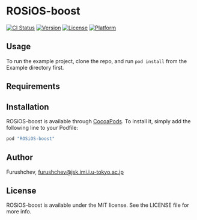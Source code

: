 # ROSiOS-boost

[![CI Status](http://img.shields.io/travis/ros-ios/ROSiOS-boost.svg?style=flat)](https://travis-ci.org/ros-ios/ROSiOS-boost)
[![Version](https://img.shields.io/cocoapods/v/ROSiOS-boost.svg?style=flat)](http://cocoapods.org/pods/ROSiOS-boost)
[![License](https://img.shields.io/cocoapods/l/ROSiOS-boost.svg?style=flat)](http://cocoapods.org/pods/ROSiOS-boost)
[![Platform](https://img.shields.io/cocoapods/p/ROSiOS-boost.svg?style=flat)](http://cocoapods.org/pods/ROSiOS-boost)

## Usage

To run the example project, clone the repo, and run `pod install` from the Example directory first.

## Requirements

## Installation

ROSiOS-boost is available through [CocoaPods](http://cocoapods.org). To install
it, simply add the following line to your Podfile:

```ruby
pod "ROSiOS-boost"
```

## Author

Furushchev, furushchev@jsk.imi.i.u-tokyo.ac.jp

## License

ROSiOS-boost is available under the MIT license. See the LICENSE file for more info.
